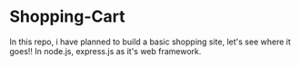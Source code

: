 # Shopping-Cart
In this repo, i have planned to build a basic shopping site, let's see where it goes!!
In node.js, express.js as it's web framework.
